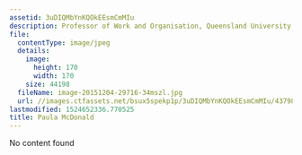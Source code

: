 ```yaml
---
assetid: 3uDIQMbYnKQOkEEsmCmMIu
description: Professor of Work and Organisation, Queensland University of Technology
file:
  contentType: image/jpeg
  details:
    image:
      height: 170
      width: 170
    size: 44198
  fileName: image-20151204-29716-34mszl.jpg
  url: //images.ctfassets.net/bsux5spekp1p/3uDIQMbYnKQOkEEsmCmMIu/43798626a4c664bb0792c7fa3b3fad00/image-20151204-29716-34mszl.jpg
lastmodified: 1524652336.770525
title: Paula McDonald
---
```

No content found